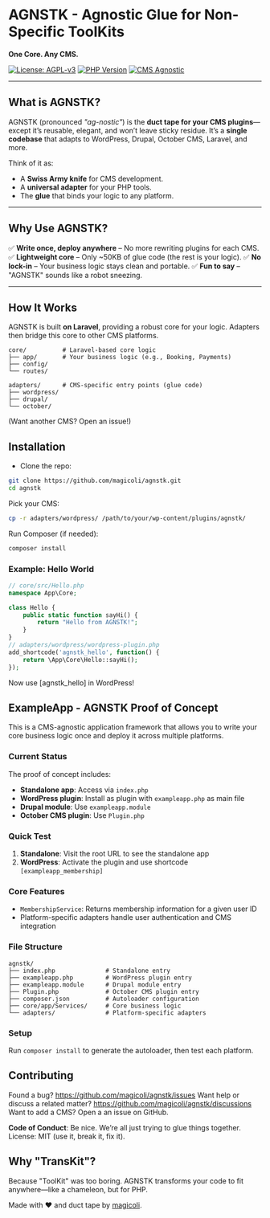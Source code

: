 # AGNSTK - Agnostic Glue for Non-Specific ToolKits

**One Core. Any CMS.**

[![License: AGPL-v3](https://img.shields.io/badge/License-AGPLv3-yellow.svg)](https://www.gnu.org/licenses/agpl-3.0)
[![PHP Version](https://img.shields.io/badge/PHP-8.0%2B-777BB4?logo=php)](https://www.php.net/)
[![CMS Agnostic](https://img.shields.io/badge/CMS-Agnostic-ff69b4)](https://agnstk.org)

---

## What is AGNSTK?

AGNSTK (pronounced *"ag-nostic"*) is the **duct tape for your CMS plugins**—except it’s reusable, elegant, and won’t leave sticky residue. It’s a **single codebase** that adapts to WordPress, Drupal, October CMS, Laravel, and more.

Think of it as:
- A **Swiss Army knife** for CMS development.
- A **universal adapter** for your PHP tools.
- The **glue** that binds your logic to any platform.

---

## Why Use AGNSTK?

✅ **Write once, deploy anywhere** – No more rewriting plugins for each CMS.
✅ **Lightweight core** – Only ~50KB of glue code (the rest is your logic).
✅ **No lock-in** – Your business logic stays clean and portable.
✅ **Fun to say** – "AGNSTK" sounds like a robot sneezing.

---

## How It Works

AGNSTK is built **on Laravel**, providing a robust core for your logic. Adapters then bridge this core to other CMS platforms.

```plaintext
core/          # Laravel-based core logic
├── app/       # Your business logic (e.g., Booking, Payments)
├── config/
└── routes/

adapters/      # CMS-specific entry points (glue code)
├── wordpress/
├── drupal/
└── october/
```

(Want another CMS? Open an issue!)

## Installation

* Clone the repo:
```bash
git clone https://github.com/magicoli/agnstk.git
cd agnstk
```

Pick your CMS:
```bash
cp -r adapters/wordpress/ /path/to/your/wp-content/plugins/agnstk/
```

Run Composer (if needed):
```bash
composer install
```

### Example: Hello World
```php
// core/src/Hello.php
namespace App\Core;

class Hello {
    public static function sayHi() {
        return "Hello from AGNSTK!";
    }
}
// adapters/wordpress/wordpress-plugin.php
add_shortcode('agnstk_hello', function() {
    return \App\Core\Hello::sayHi();
});
```

Now use [agnstk_hello] in WordPress!

## ExampleApp - AGNSTK Proof of Concept

This is a CMS-agnostic application framework that allows you to write your core business logic once and deploy it across multiple platforms.

### Current Status
The proof of concept includes:
- **Standalone app**: Access via `index.php`
- **WordPress plugin**: Install as plugin with `exampleapp.php` as main file
- **Drupal module**: Use `exampleapp.module` 
- **October CMS plugin**: Use `Plugin.php`

### Quick Test
1. **Standalone**: Visit the root URL to see the standalone app
2. **WordPress**: Activate the plugin and use shortcode `[exampleapp_membership]`

### Core Features
- `MembershipService`: Returns membership information for a given user ID
- Platform-specific adapters handle user authentication and CMS integration

### File Structure
```
agnstk/
├── index.php              # Standalone entry
├── exampleapp.php         # WordPress plugin entry
├── exampleapp.module      # Drupal module entry  
├── Plugin.php             # October CMS plugin entry
├── composer.json          # Autoloader configuration
├── core/app/Services/     # Core business logic
└── adapters/              # Platform-specific adapters
```

### Setup
Run `composer install` to generate the autoloader, then test each platform.

## Contributing

Found a bug? https://github.com/magicoli/agnstk/issues
Want help or discuss a related matter? https://github.com/magicoli/agnstk/discussions
Want to add a CMS? Open a an issue on GitHub.

**Code of Conduct**: Be nice. We’re all just trying to glue things together.
License: MIT (use it, break it, fix it).


## Why "TransKit"?
Because "ToolKit" was too boring. AGNSTK transforms your code to fit anywhere—like a chameleon, but for PHP.

Made with ❤️ and duct tape by [magicoli](https://github.com/magicoli).
